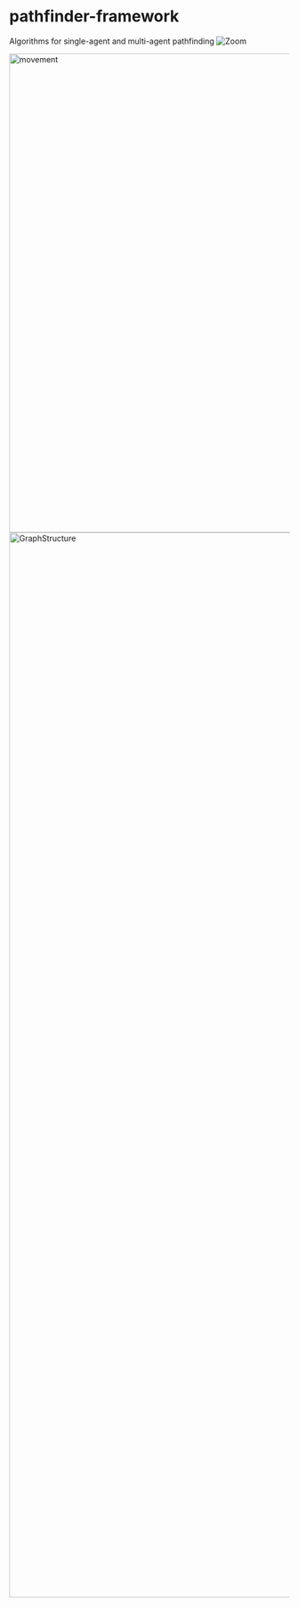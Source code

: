 # pathfinder-framework
Algorithms for single-agent and multi-agent pathfinding
![Zoom](https://user-images.githubusercontent.com/48993236/137729167-2e9753b5-0fd2-47fc-bd0c-10f50d770e87.png)

<img width="860" alt="movement" src="https://user-images.githubusercontent.com/48993236/137729136-6a36431c-ad18-4ee5-ac30-368cfa453595.png">
<img width="1913" alt="GraphStructure" src="https://user-images.githubusercontent.com/48993236/137729197-743f1042-ab77-4a57-9aab-e1540cc7b120.png">
